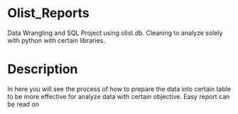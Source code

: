 # Olist_Reports
Data Wrangling and SQL Project using olist.db. Cleaning to analyze solely with python with certain libraries.

# Description
In here you will see the process of how to prepare the data into certain table to be more effective for analyze data with certain objective.
Easy report can be read on 
